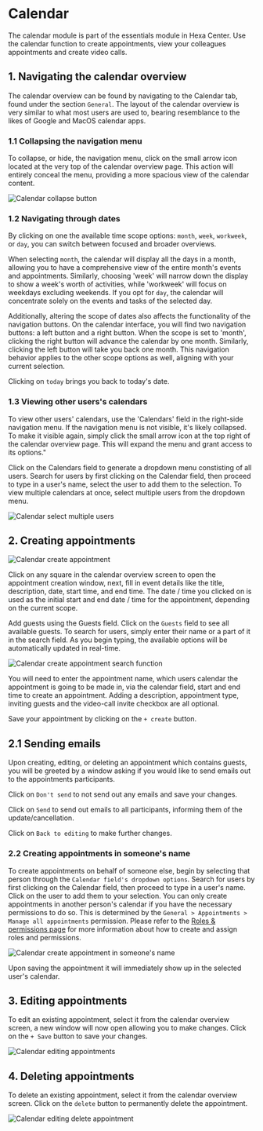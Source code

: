 # Calendar

The calendar module is part of the essentials module in Hexa Center. Use the calendar function to create appointments, view your colleagues appointments and create video calls.

## 1. Navigating the calendar overview

The calendar overview can be found by navigating to the Calendar tab, found under the section `General`. The layout of the calendar overview is very similar to what most users are used to, bearing resemblance to the likes of Google and MacOS calendar apps.

### 1.1 Collapsing the navigation menu

To collapse, or hide, the navigation menu, click on the small arrow icon located at the very top of the calendar overview page. This action will entirely conceal the menu, providing a more spacious view of the calendar content.

![Calendar collapse button](/images/guide/calendar-navigation-collapse-button.jpg "Calendar collapse button")

### 1.2 Navigating through dates

By clicking on one the available time scope options: `month`, `week`, `workweek`, or `day`, you can switch between focused and broader overviews.

When selecting `month`, the calendar will display all the days in a month, allowing you to have a comprehensive view of the entire month's events and appointments. Similarly, choosing 'week' will narrow down the display to show a week's worth of activities, while 'workweek' will focus on weekdays excluding weekends. If you opt for `day`, the calendar will concentrate solely on the events and tasks of the selected day.

Additionally, altering the scope of dates also affects the functionality of the navigation buttons. On the calendar interface, you will find two navigation buttons: a left button and a right button. When the scope is set to 'month', clicking the right button will advance the calendar by one month. Similarly, clicking the left button will take you back one month. This navigation behavior applies to the other scope options as well, aligning with your current selection.

Clicking on `today` brings you back to today's date.

### 1.3 Viewing other users's calendars

To view other users' calendars, use the 'Calendars' field in the right-side navigation menu. If the navigation menu is not visible, it's likely collapsed. To make it visible again, simply click the small arrow icon at the top right of the calendar overview page. This will expand the menu and grant access to its options."

Click on the Calendars field to generate a dropdown menu constisting of all users. Search for users by first clicking on the Calendar field, then proceed to type in a user's name, select the user to add them to the selection. To view multiple calendars at once, select multiple users from the dropdown menu.

![Calendar select multiple users](/images/guide/calendar-select-multiple-users-calendars.jpg "Calendar select multiple users")

## 2. Creating appointments

![Calendar create appointment](/images/guide/calendar-create-appointment.jpg "Calendar create appointment")

Click on any square in the calendar overview screen to open the appointment creation window, next, fill in event details like the title, description, date, start time, and end time. The date / time you clicked on is used as the initial start and end date / time for the appointment, depending on the current scope.

Add guests using the Guests field. Click on the `Guests` field to see all available guests. To search for users, simply enter their name or a part of it in the search field. As you begin typing, the available options will be automatically updated in real-time.

![Calendar create appointment search function](/images/guide/calendar-create-appointment-search.jpg "Calendar create appointment search function")

You will need to enter the appointment name, which users calendar the appointment is going to be made in, via the calendar field, start and end time to create an appointment.
Adding a description, appointment type, inviting guests and the video-call invite checkbox are all optional.

Save your appointment by clicking on the `+ create` button.

## 2.1 Sending emails

Upon creating, editing, or deleting an appointment which contains guests, you will be greeted by a window asking if you would like to send emails out to the appointments participants.

Click on `Don't send` to not send out any emails and save your changes.

Click on `Send` to send out emails to all participants, informing them of the update/cancellation.

Click on `Back to editing` to make further changes.

### 2.2 Creating appointments in someone's name

To create appointments on behalf of someone else, begin by selecting that person through the `Calendar field's dropdown options`. Search for users by first clicking on the Calendar field, then proceed to type in a user's name. Click on the user to add them to your selection. You can only create appointments in another person's calendar if you have the necessary permissions to do so. This is determined by the `General > Appointments > Manage all appointments` permission. Please refer to the [Roles & permissions page](/guide/essentials/roles "Roles Guide") for more information about how to create and assign roles and permissions.

![Calendar create appointment in someone's name](/images/guide/calendar-create-appointment-in-name.jpg "Calendar create appointment in someone's name")

Upon saving the appointment it will immediately show up in the selected user's calendar.

## 3. Editing appointments

To edit an existing appointment, select it from the calendar overview screen, a new window will now open allowing you to make changes. Click on the `+ Save` button to save your changes.

![Calendar editing appointments](/images/guide/calendar-edit-appointment.jpg "Calendar editing appointments")

## 4. Deleting appointments

To delete an existing appointment, select it from the calendar overview screen. Click on the `delete` button to permanently delete the appointment.

![Calendar editing delete appointment](/images/guide/calendar-delete-appointment.jpg "Calendar editing delete appointment")
